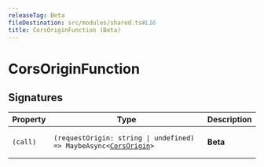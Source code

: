 ```yaml
---
releaseTag: Beta
fileDestination: src/modules/shared.ts#L16
title: CorsOriginFunction (Beta)
---
```


# CorsOriginFunction

## Signatures

<table><thead><tr><th>Property</th><th>Type</th><th>Description</th></tr></thead><tbody><tr id="call"><td><h3 aria-hidden="true" tabindex="-1" hidden>(call)</h3><pre class="language-ts"><code>(call)</code></pre></td><td><pre class="language-ts"><code>(requestOrigin: string &#124; undefined) => MaybeAsync&lt;<a href="CorsOrigin.md">CorsOrigin</a>&gt;</code></pre></td><td><div><strong>Beta</strong></div></td></tr></tbody></table>
